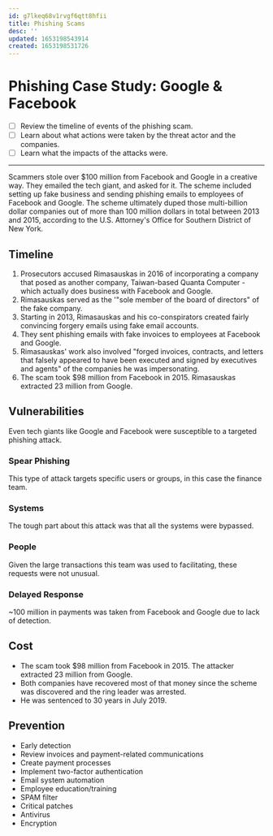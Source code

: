 ```yaml
---
id: g7lkeq68v1rvgf6qtt8hfii
title: Phishing Scams
desc: ''
updated: 1653198543914
created: 1653198531726
---
```


# Phishing Case Study: Google & Facebook

- [ ] Review the timeline of events of the phishing scam.
- [ ] Learn about what actions were taken by the threat actor and the companies.
- [ ] Learn what the impacts of the attacks were.

---

Scammers stole over $100 million from Facebook and Google in a creative way. They emailed the tech giant, and asked for it. The scheme included setting up fake business and sending phishing emails to employees of Facebook and Google. The scheme ultimately duped those multi-billion dollar companies out of more than 100 million dollars in total between 2013 and 2015, according to the U.S. Attorney's Office for Southern District of New York.

## Timeline

1. Prosecutors accused Rimasauskas in 2016 of incorporating a company that posed as another company, Taiwan-based Quanta Computer - which actually does business with Facebook and Google.
2. Rimasauskas served as the '"sole member of the board of directors" of the fake company.
3. Starting in 2013, Rimasauskas and his co-conspirators created fairly convincing forgery emails using fake email accounts.
4. They sent phishing emails with fake invoices to employees at Facebook and Google.
5. Rimasauskas' work also involved "forged invoices, contracts, and letters that falsely appeared to have been executed and signed by executives and agents" of the companies he was impersonating.
6. The scam took $98 million from Facebook in 2015. Rimasauskas extracted 23 million from Google.

## Vulnerabilities

Even tech giants like Google and Facebook were susceptible to a targeted phishing attack.

### Spear Phishing

This type of attack targets specific users or groups, in this case the finance team.

### Systems

The tough part about this attack was that all the systems were bypassed.

### People

Given the large transactions this team was used to facilitating, these requests were not unusual.

### Delayed Response

~100 million in payments was taken from Facebook and Google due to lack of detection.

## Cost

- The scam took $98 million from Facebook in 2015. The attacker extracted 23 million from Google.
- Both companies have recovered most of that money since the scheme was discovered and the ring leader was arrested.
- He was sentenced to 30 years in July 2019.

## Prevention

- Early detection
- Review invoices and payment-related communications
- Create payment processes
- Implement two-factor authentication
- Email system automation
- Employee education/training
- SPAM filter
- Critical patches
- Antivirus
- Encryption
